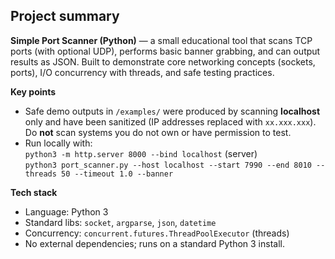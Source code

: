 ## Project summary

**Simple Port Scanner (Python)** — a small educational tool that scans TCP ports (with optional UDP), performs basic banner grabbing, and can output results as JSON. Built to demonstrate core networking concepts (sockets, ports), I/O concurrency with threads, and safe testing practices.

**Key points**
- Safe demo outputs in `/examples/` were produced by scanning **localhost** only and have been sanitized (IP addresses replaced with `xx.xxx.xxx`). Do **not** scan systems you do not own or have permission to test.
- Run locally with:  
  `python3 -m http.server 8000 --bind localhost` (server)  
  `python3 port_scanner.py --host localhost --start 7990 --end 8010 --threads 50 --timeout 1.0 --banner`

**Tech stack**
- Language: Python 3  
- Standard libs: `socket`, `argparse`, `json`, `datetime`  
- Concurrency: `concurrent.futures.ThreadPoolExecutor` (threads)  
- No external dependencies; runs on a standard Python 3 install.

